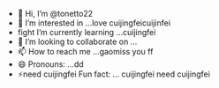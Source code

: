 - 👋 Hi, I’m @tonetto22
- 👀 I’m interested in ...love cuijingfeicuijinfei
- fight I’m currently learning ...cuijingfei
- 💞️ I’m looking to collaborate on ...
- 📫 How to reach me ...gaomiss you ff
- 😄 Pronouns: ...dd
- ⚡need cuijingfei  Fun fact: ... cuijingfei
need cuijingfei
<!---the best wishes to you
tonetto22/tonetto22 is a ✨ special ✨ repository because its `README.md` (this file) appears on your GitHub profile.
You can click the Preview link to take a look at your changes.
--->

